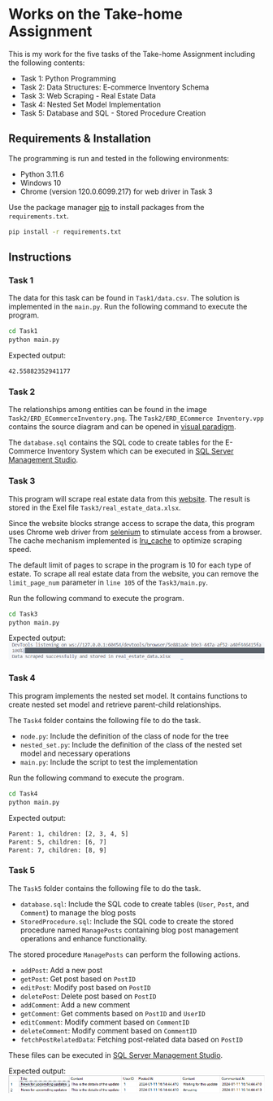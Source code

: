 # Works on the Take-home Assignment

This is my work for the five tasks of the Take-home Assignment including the following contents:

- Task 1: Python Programming
- Task 2: Data Structures: E-commerce Inventory Schema
- Task 3: Web Scraping - Real Estate Data
- Task 4: Nested Set Model Implementation
- Task 5: Database and SQL - Stored Procedure Creation

## Requirements & Installation

The programming is run and tested in the following environments:

- Python 3.11.6
- Windows 10
- Chrome (version 120.0.6099.217) for web driver in Task 3

Use the package manager [pip](https://pip.pypa.io/en/stable/) to install packages from the `requirements.txt`.

```bash
pip install -r requirements.txt
```

## Instructions

### Task 1

The data for this task can be found in `Task1/data.csv`. The solution is implemented in the `main.py`. Run the following command to execute the program.

```bash
cd Task1
python main.py
```

Expected output:

    42.55882352941177

### Task 2

The relationships among entities can be found in the image `Task2/ERD_ECommerceInventory.png`. The `Task2/ERD_ECommerce Inventory.vpp` contains the source diagram and can be opened in [visual paradigm](https://www.visual-paradigm.com/download/).

The `database.sql` contains the SQL code to create tables for the E-Commerce Inventory System which can be executed in [SQL Server Management Studio](https://learn.microsoft.com/en-us/sql/ssms/download-sql-server-management-studio-ssms?view=sql-server-ver16).

### Task 3

This program will scrape real estate data from this [website](https://batdongsan.com.vn/). The result is stored in the Exel file `Task3/real_estate_data.xlsx`.

Since the website blocks strange access to scrape the data, this program uses Chrome web driver from [selenium](https://pypi.org/project/selenium/) to stimulate access from a browser. The cache mechanism implemented is [lru_cache](https://docs.python.org/3/library/functools.html) to optimize scraping speed.

The default limit of pages to scrape in the program is 10 for each type of estate. To scrape all real estate data from the website, you can remove the `limit_page_num` parameter in `line 105` of the `Task3/main.py`.

Run the following command to execute the program.

```bash
cd Task3
python main.py
```

Expected output:
![Output of task 3](./sample_images/task3_output.png)

### Task 4

This program implements the nested set model. It contains functions to create nested set model and retrieve parent-child relationships.

The `Task4` folder contains the following file to do the task.

- `node.py`: Include the definition of the class of node for the tree
- `nested_set.py`: Include the definition of the class of the nested set model and necessary operations
- `main.py`: Include the script to test the implementation

Run the following command to execute the program.

```bash
cd Task4
python main.py
```

Expected output:

    Parent: 1, children: [2, 3, 4, 5]
    Parent: 5, children: [6, 7]
    Parent: 7, children: [8, 9]

### Task 5

The `Task5` folder contains the following file to do the task.

- `database.sql`: Include the SQL code to create tables (`User`, `Post`, and `Comment`) to manage the blog posts
- `StoredProcedure.sql`: Include the SQL code to create the stored procedure named `ManagePosts` containing blog post management operations and enhance functionality.

The stored procedure `ManagePosts` can perform the following actions.

- `addPost`: Add a new post
- `getPost`: Get post based on `PostID`
- `editPost`: Modify post based on `PostID`
- `deletePost`: Delete post based on `PostID`
- `addComment`: Add a new comment
- `getComment`: Get comments based on `PostID` and `UserID`
- `editComment`: Modify comment based on `CommentID`
- `deleteComment`: Modify comment based on `CommentID`
- `fetchPostRelatedData`: Fetching post-related data based on `PostID`

These files can be executed in [SQL Server Management Studio](https://learn.microsoft.com/en-us/sql/ssms/download-sql-server-management-studio-ssms?view=sql-server-ver16).

Expected output:
![Output of task 5](./sample_images/task5_fetch-post-related-data_output.png)
